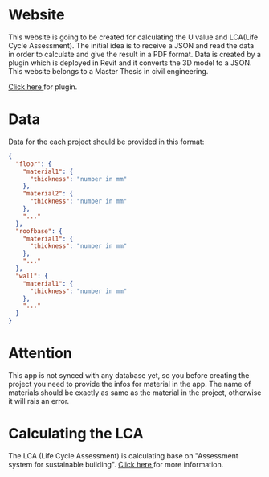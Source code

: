 # Website

This website is going to be created for calculating the U value and LCA(Life Cycle Assessment).
The initial idea is to receive a JSON and read the data in order to calculate
and give the result in a PDF format.
Data is created by a plugin which is deployed in Revit and it converts the 3D model to 
a JSON. This website belongs to a Master Thesis in civil engineering.

[Click here ](https://github.com/Behdadhp/revit_plugin) for plugin.

# Data

Data for the each project should be provided in this format:

```JSON
{
  "floor": {
    "material1": {
      "thickness": "number in mm"
    },
    "material2": {
      "thickness": "number in mm"
    },
    "..."
  },
  "roofbase": {
    "material1": {
      "thickness": "number in mm"
    },
    "..."
  },
  "wall": {
    "material1": {
      "thickness": "number in mm"
    },
    "..."
  }
}

```

# Attention
This app is not synced with any database yet, so you before creating the project
you need to provide the infos for material in the app. The name of materials should
be exactly as same as the material in the project, otherwise it will rais an error.

# Calculating the LCA

The LCA (Life Cycle Assessment) is calculating base on "Assessment system for
sustainable building". [Click here ](https://www.bnb-nachhaltigesbauen.de/en/assessment-system/office-buildings/)
for more information.